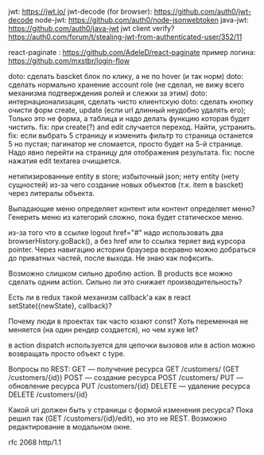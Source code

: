 
jwt: https://jwt.io/
jwt-decode (for browser): https://github.com/auth0/jwt-decode
node-jwt: https://github.com/auth0/node-jsonwebtoken
java-jwt: https://github.com/auth0/java-jwt
jwt client verify?https://auth0.com/forum/t/stealing-jwt-from-authenticated-user/352/11

react-paginate : https://github.com/AdeleD/react-paginate
пример логина: https://github.com/mxstbr/login-flow



doto: сделать bascket блок по клику, а не по hover (и так норм)
doto: сделать нормально хранение account role (не сделал, не вижу всего механизма подтверждения ролей и слежки за этим)
doto: интернационализация, сделать чисто клиентскую
doto: сделать кнопку очисти форм create, update (если url длинный неудобно удалять его); Только это не форма, а таблица и надо делать функцию которая будет чистить.
fix: при create(?) and edit случается переход. Найти, устранить.
fix: если выбрать 5 страницу и изменить фильтр то страница останется 5 но пустая; пагинатор не сломается, просто будет на 5-й странице. Надо явно перейти на страницу для отображения результата.
fix: после нажатия edit textarea очищается.

нетипизированные entity в store; избыточный json; нету entity (нету сущностей) из-за чего создание новых объектов (т.к. item в bascket) через литералы объекта.

Выпадающие меню определяет контент или контент определяет меню? Генерить меню из категорий сложно, пока будет статическое меню.

из-за того что в ссылке logout href="#" надо использовать два browserHistory.goBack(), а без href или to ссылка теряет вид курсора pointer. Через навигацию истории браузера всеравно можно добраться до приватных частей, после выхода. Не знаю как пофксить.

Возможно слишком сильно дроблю action. В products все можно сделать одним action. Сильно ли это снижает производительность?

Есть ли в redux такой механизм callback'a как в react setState({newState}, callback)?

Почему люди в проектах так часто юзают const? Хоть переменная не меняется (на один рендер создается), но чем хуже let?

в action dispatch используется для цепочки вызовов или в action можно возвращать просто объект с type.

Вопросы по REST:
GET — получение ресурса   GET /customers/ (GET /customers/{id})
POST — создание ресурса   POST /customers/
PUT — обновление ресурса  PUT /customers/{id}
DELETE — удаление ресурса DELETE /customers/{id}

Какой uri должен быть у страницы с формой изменения ресурса? Пока решил так (GET /customers/{id}/edit), но это не REST. Возможно редактирование в модальном окне.


rfc 2068 http/1.1
